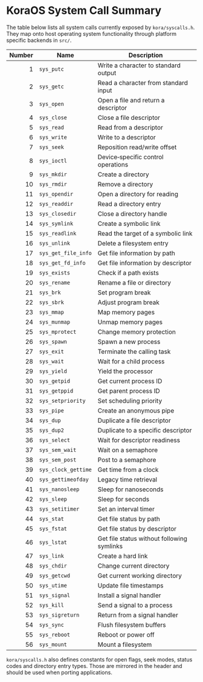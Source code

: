 # KoraOS System Call Summary

The table below lists all system calls currently exposed by `kora/syscalls.h`. They map onto host operating system functionality through platform specific backends in `src/`.

| Number | Name | Description |
|-------:|------|-------------|
| 1 | `sys_putc` | Write a character to standard output |
| 2 | `sys_getc` | Read a character from standard input |
| 3 | `sys_open` | Open a file and return a descriptor |
| 4 | `sys_close` | Close a file descriptor |
| 5 | `sys_read` | Read from a descriptor |
| 6 | `sys_write` | Write to a descriptor |
| 7 | `sys_seek` | Reposition read/write offset |
| 8 | `sys_ioctl` | Device‑specific control operations |
| 9 | `sys_mkdir` | Create a directory |
| 10 | `sys_rmdir` | Remove a directory |
| 11 | `sys_opendir` | Open a directory for reading |
| 12 | `sys_readdir` | Read a directory entry |
| 13 | `sys_closedir` | Close a directory handle |
| 14 | `sys_symlink` | Create a symbolic link |
| 15 | `sys_readlink` | Read the target of a symbolic link |
| 16 | `sys_unlink` | Delete a filesystem entry |
| 17 | `sys_get_file_info` | Get file information by path |
| 18 | `sys_get_fd_info` | Get file information by descriptor |
| 19 | `sys_exists` | Check if a path exists |
| 20 | `sys_rename` | Rename a file or directory |
| 21 | `sys_brk` | Set program break |
| 22 | `sys_sbrk` | Adjust program break |
| 23 | `sys_mmap` | Map memory pages |
| 24 | `sys_munmap` | Unmap memory pages |
| 25 | `sys_mprotect` | Change memory protection |
| 26 | `sys_spawn` | Spawn a new process |
| 27 | `sys_exit` | Terminate the calling task |
| 28 | `sys_wait` | Wait for a child process |
| 29 | `sys_yield` | Yield the processor |
| 30 | `sys_getpid` | Get current process ID |
| 31 | `sys_getppid` | Get parent process ID |
| 32 | `sys_setpriority` | Set scheduling priority |
| 33 | `sys_pipe` | Create an anonymous pipe |
| 34 | `sys_dup` | Duplicate a file descriptor |
| 35 | `sys_dup2` | Duplicate to a specific descriptor |
| 36 | `sys_select` | Wait for descriptor readiness |
| 37 | `sys_sem_wait` | Wait on a semaphore |
| 38 | `sys_sem_post` | Post to a semaphore |
| 39 | `sys_clock_gettime` | Get time from a clock |
| 40 | `sys_gettimeofday` | Legacy time retrieval |
| 41 | `sys_nanosleep` | Sleep for nanoseconds |
| 42 | `sys_sleep` | Sleep for seconds |
| 43 | `sys_setitimer` | Set an interval timer |
| 44 | `sys_stat` | Get file status by path |
| 45 | `sys_fstat` | Get file status by descriptor |
| 46 | `sys_lstat` | Get file status without following symlinks |
| 47 | `sys_link` | Create a hard link |
| 48 | `sys_chdir` | Change current directory |
| 49 | `sys_getcwd` | Get current working directory |
| 50 | `sys_utime` | Update file timestamps |
| 51 | `sys_signal` | Install a signal handler |
| 52 | `sys_kill` | Send a signal to a process |
| 53 | `sys_sigreturn` | Return from a signal handler |
| 54 | `sys_sync` | Flush filesystem buffers |
| 55 | `sys_reboot` | Reboot or power off |
| 56 | `sys_mount` | Mount a filesystem |

`kora/syscalls.h` also defines constants for open flags, seek modes, status codes and directory entry types.  Those are mirrored in the header and should be used when porting applications.
